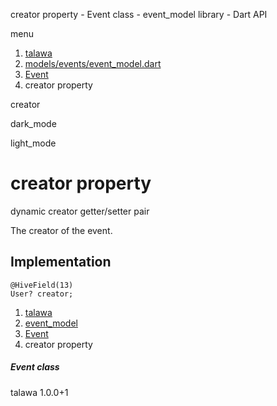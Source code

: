 




creator property - Event class - event\_model library - Dart API







menu

1. [talawa](../../index.html)
2. [models/events/event\_model.dart](../../file-___home_harshil_Desktop_open-source_palisadoes_talawa_lib_models_events_event_model/)
3. [Event](../../file-___home_harshil_Desktop_open-source_palisadoes_talawa_lib_models_events_event_model/Event-class.html)
4. creator property

creator


dark\_mode

light\_mode




# creator property


dynamic
creator
getter/setter pair

The creator of the event.


## Implementation

```
@HiveField(13)
User? creator;
```

 


1. [talawa](../../index.html)
2. [event\_model](../../file-___home_harshil_Desktop_open-source_palisadoes_talawa_lib_models_events_event_model/)
3. [Event](../../file-___home_harshil_Desktop_open-source_palisadoes_talawa_lib_models_events_event_model/Event-class.html)
4. creator property

##### Event class





talawa
1.0.0+1






